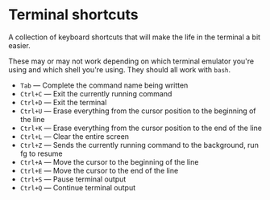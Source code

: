 # Terminal shortcuts

A collection of keyboard shortcuts that will make the life in the terminal
a bit easier.

These may or may not work depending on which terminal emulator you're using
and which shell you're using. They should all work with `bash`.

* `Tab` &mdash; Complete the command name being written
* `Ctrl+C` &mdash; Exit the currently running command
* `Ctrl+D` &mdash; Exit the terminal
* `Ctrl+U` &mdash; Erase everything from the cursor position to the beginning of the line
* `Ctrl+K` &mdash; Erase everything from the cursor position to the end of the line
* `Ctrl+L` &mdash; Clear the entire screen
* `Ctrl+Z` &mdash; Sends the currently running command to the background, run fg to resume
* `Ctrl+A` &mdash; Move the cursor to the beginning of the line
* `Ctrl+E` &mdash; Move the cursor to the end of the line
* `Ctrl+S` &mdash; Pause terminal output
* `Ctrl+Q` &mdash; Continue terminal output

